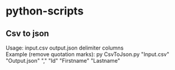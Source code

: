 # python-scripts

## Csv to json
Usage: input.csv output.json delimiter columns \
Example (remove quotation marks):  py CsvToJson.py "Input.csv" "Output.json" "," "Id" "Firstname" "Lastname"
